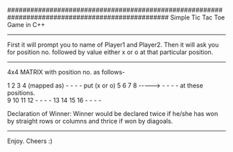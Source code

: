 ##################################################################################################
Simple Tic Tac Toe Game in C++ 

**************************************************************************************************
First it will prompt you to name of Player1 and Player2.
Then it will ask you for position no. followed by value either x or o at that particular position.
**************************************************************************************************

4x4 MATRIX
with position no. as follows-

1  2  3  4		(mapped as) -  -  -  -       put (x or o)
5  6  7  8		----->		-  -  -  -		 at these positions.	
9  10 11 12					-  -  -  -
13 14 15 16 				-  -  -  -


Declaration of Winner:
Winner would be declared twice if he/she has won by straight rows or columns and thrice if won by diagoals.


--------------------------------------------------------------------------------------------------

Enjoy.
Cheers :)